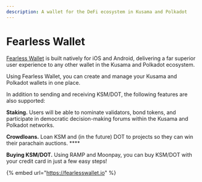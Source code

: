 ```yaml
---
description: A wallet for the DeFi ecosystem in Kusama and Polkadot
---
```


# Fearless Wallet

[Fearless Wallet](https://fearlesswallet.io) is built natively for iOS and Android, delivering a far superior user experience to any other wallet in the Kusama and Polkadot ecosystem.

Using Fearless Wallet, you can create and manage your Kusama and Polkadot wallets in one place.&#x20;

In addition to sending and receiving KSM/DOT, the following features are also supported:

**Staking.** Users will be able to nominate validators, bond tokens, and participate in democratic decision-making forums within the Kusama and Polkadot networks.

**Crowdloans.** Loan KSM and (in the future) DOT to projects so they can win their parachain auctions. ****&#x20;

**Buying KSM/DOT.** Using RAMP and Moonpay, you can buy KSM/DOT with your credit card in just a few easy steps!

{% embed url="https://fearlesswallet.io" %}

